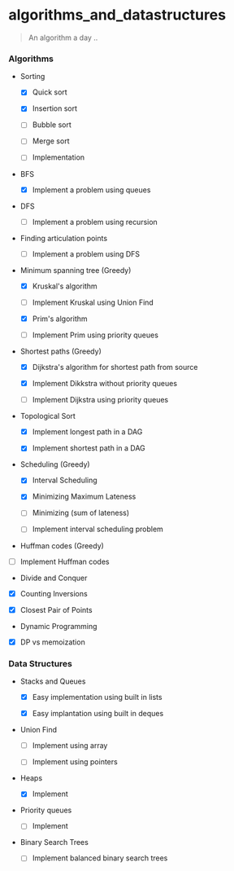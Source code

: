 # algorithms_and_datastructures
> An algorithm a day ..


### Algorithms 

* Sorting

  - [x] Quick sort
  
  - [x] Insertion sort
  
  - [ ] Bubble sort
  
  - [ ] Merge sort
  
  - [ ] Implementation
  
  
*  BFS 

   - [x] Implement a problem using queues


*  DFS 

   - [ ] Implement a problem using recursion


* Finding articulation points

   - [ ] Implement a problem using DFS
   


* Minimum spanning tree (Greedy)

    - [x] Kruskal's algorithm 

    - [ ] Implement Kruskal using Union Find

    - [x] Prim's algorithm 

    - [ ] Implement Prim using priority queues
 

* Shortest paths (Greedy)

   - [x] Dijkstra's algorithm for shortest path from source
 
   - [x] Implement Dikkstra without priority queues

   - [ ] Implement Dijkstra using priority queues

   

*  Topological Sort
 
   - [x] Implement longest path in a DAG  
   
   - [x] Implement shortest path in a DAG  


* Scheduling (Greedy)

   - [x] Interval Scheduling
   
   - [x] Minimizing Maximum Lateness
      
   - [ ] Minimizing (sum of lateness)
   
   - [ ] Implement interval scheduling problem
   
 
* Huffman codes (Greedy)

-  [ ] Implement Huffman codes


* Divide and Conquer

- [x] Counting Inversions 

- [x] Closest Pair of Points

* Dynamic Programming

- [x] DP vs memoization

   



### Data Structures

* Stacks and Queues

  - [x] Easy implementation using built in lists

  - [x] Easy implantation using built in deques


* Union Find 

   - [ ] Implement using array
   
   - [ ] Implement using pointers


* Heaps
 
   - [x] Implement


* Priority queues

   - [ ] Implement


* Binary Search Trees

   - [ ] Implement balanced binary search trees



